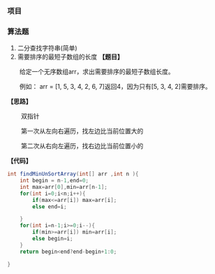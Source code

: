 ### 项目
### 算法题
1. 二分查找字符串(简单)
2. 需要排序的最短子数组的长度
**【题目】**

　　给定一个无序数组arr，求出需要排序的最短子数组长度。 

　　例如： arr = [1, 5, 3, 4, 2, 6, 7]返回4，因为只有[5, 3, 4, 2]需要排序。

**【思路】**

        双指针

        第一次从左向右遍历，找左边比当前位置大的

        第二次从右向左遍历，找右边比当前位置小的

**【代码】**
```java
int findMinUnSortArray(int[] arr ,int n ){
    int begin = n-1,end=0;
    int max=arr[0],min=arr[n-1];
    for(int i=0;i<n;i++){
        if(max<=arr[i]) max=arr[i];
        else end=i;

    }
    for(int i=n-1;i>=0;i--){
        if(min>=arr[i]) min=arr[i];
        else begin=i;
    }
    return begin<end?end-begin+1:0;

}
```
